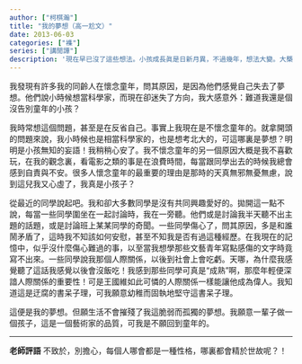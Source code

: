```yaml
---
author: ["柯棋瀚"]
title: "我的夢想（高一尬文）"
date: 2013-06-03
categories: ["襍"]
series: ["講閒譚"]
description: '現在早已沒了這些想法。小孩成長眞是日新月異，不過幾年，想法大變。大槩人在二十五歲以前都是發育未完全的腦殘動物吧。'
---
```


我發現有許多我的同齡人在懷念童年，問其原因，是因為他們感覺自己失去了夢想。他們說小時候想當科學家，而現在卻迷失了方向，我大感意外：難道我還是個沒告別童年的小孩？

我時常想這個問題，甚至是在反省自己。事實上我現在是不懷念童年的。就拿開頭的問題來說，我小時候也是相當科學家的，也是想考北大的，可這哪裏是夢想？明明是小孩無知的妄語！我稍稍心安了。我不懷念童年的另一個原因大概是我不喜歡玩，在我的觀念裏，看電影之類的事是在浪費時間，每當跟同學出去的時候我總會感到自責與不安。很多人懷念童年的最重要的理由是那時的天真無邪無憂無慮，說到這兒我又心虛了，我真是小孩子？

從最近的同學說起吧。我和卻大多數同學是沒有共同興趣愛好的。拋開這一點不說，每當一些同學圍坐在一起討論時，我在一旁聽。他們或是討論我半天聽不出主題的話題，或是討論班上某某同學的奇聞。一些同學傷心了，問其原因，多是和誰鬧矛盾了，這時我不知該如何安慰，甚至不知我是否有過這種經歷。在我現在的記憶中，似乎沒什麼傷心難過的事，以至當我想學那些文藝青年寫點感傷的文字時竟寫不出來。一些同學說我那個人際關係，以後到社會上會吃虧。天哪，為什麼我感覺聽了這話我感覺以後會沒飯吃！我感到那些同學可真是“成熟”啊，那麼年輕便深諳人際關係的重要性！可是王國維如此可憐的人際關係一樣能讓他成為偉人。我知道這是迂腐的書呆子理，可我願意幼稚而固執地堅守這書呆子理。

這便是我的夢想。但願生活不會摧殘了我這脆弱而孤獨的夢想。我願意一輩子做一個孩子，這是一個藝術家的品質，可我是不願回到童年的。

---

**老師評語** 不致於，別擔心，每個人哪會都是一種性格，哪裏都會精於世故呢？！